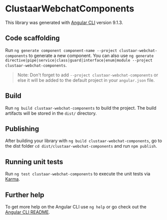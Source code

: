 # ClustaarWebchatComponents

This library was generated with [Angular CLI](https://github.com/angular/angular-cli) version 9.1.3.

## Code scaffolding

Run `ng generate component component-name --project clustaar-webchat-components` to generate a new component. You can also use `ng generate directive|pipe|service|class|guard|interface|enum|module --project clustaar-webchat-components`.
> Note: Don't forget to add `--project clustaar-webchat-components` or else it will be added to the default project in your `angular.json` file. 

## Build

Run `ng build clustaar-webchat-components` to build the project. The build artifacts will be stored in the `dist/` directory.

## Publishing

After building your library with `ng build clustaar-webchat-components`, go to the dist folder `cd dist/clustaar-webchat-components` and run `npm publish`.

## Running unit tests

Run `ng test clustaar-webchat-components` to execute the unit tests via [Karma](https://karma-runner.github.io).

## Further help

To get more help on the Angular CLI use `ng help` or go check out the [Angular CLI README](https://github.com/angular/angular-cli/blob/master/README.md).
